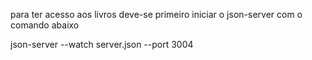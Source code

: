 para ter acesso aos livros deve-se primeiro iniciar o json-server com o comando abaixo

json-server --watch server.json --port 3004